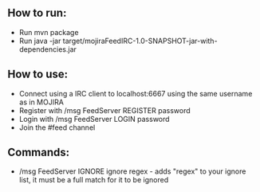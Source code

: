 How to run:
-
- Run mvn package
- Run java -jar target/mojiraFeedIRC-1.0-SNAPSHOT-jar-with-dependencies.jar 

How to use:
-
- Connect using a IRC client to localhost:6667 using the same username as in MOJIRA
- Register with /msg FeedServer REGISTER password
- Login with /msg FeedServer LOGIN password
- Join the #feed channel 


Commands:
-
- /msg FeedServer IGNORE ignore regex - adds "regex" to your ignore list, it must be a full match for it to be ignored

   
